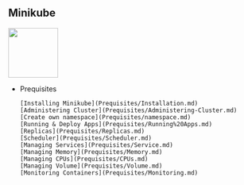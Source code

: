 ## Minikube


<img src="https://github.com/kubernetes/minikube/raw/master/logo/logo.png" width="100">


* Prequisites

      [Installing Minikube](Prequisites/Installation.md)
      [Administering Cluster](Prequisites/Administering-Cluster.md)
      [Create own namespace](Prequisites/namespace.md)
      [Running & Deploy Apps](Prequisites/Running%20Apps.md)
      [Replicas](Prequisites/Replicas.md)
      [Scheduler](Prequisites/Scheduler.md)
      [Managing Services](Prequisites/Service.md)
      [Managing Memory](Prequisites/Memory.md)
      [Managing CPUs](Prequisites/CPUs.md)
      [Managing Volume](Prequisites/Volume.md)
      [Monitoring Containers](Prequisites/Monitoring.md)





